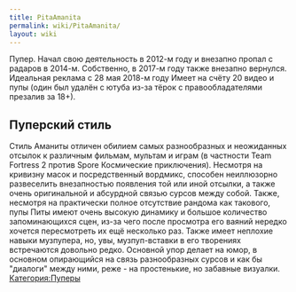 ```yaml
---
title: PitaAmanita
permalink: wiki/PitaAmanita/
layout: wiki
---
```


Пупер. Начал свою деятельность в 2012-м году и внезапно пропал с радаров
в 2014-м. Собственно, в 2017-м году также внезапно вернулся. Идеальная
реклама с 28 мая 2018-м году Имеет на счёту 20 видео и пупы (один был
удалён с ютуба из-за тёрок с правообладателями презалив за 18+).

## Пуперский стиль

Стиль Аманиты отличен обилием самых разнообразных и неожиданных отсылок
к различным фильмам, мультам и играм (в частности Team Fortress 2 против
Spore Космические приключения). Несмотря на кривизну масок и
посредственный вордмикс, способен неиллюзорно развеселить внезапностью
появления той или иной отсылки, а также очень оригинальной и абсурдной
связью сурсов между собой. Также, несмотря на практически полное
отсутствие рандома как такового, пупы Питы имеют очень высокую динамику
и большое количество запоминающихся сцен, из-за чего после просмотра его
ваяний нередко хочется пересмотреть их ещё несколько раз. Также имеет
неплохие навыки музпупера, но, увы, музпуп-вставки в его творениях
встречаются довольно редко. Основной упор делает на юмор, в основном
опирающийся на связь разнообразных сурсов и как бы "диалоги" между ними,
реже - на простенькие, но забавные визуалки.
[Категория:Пуперы](Категория:Пуперы "wikilink")
